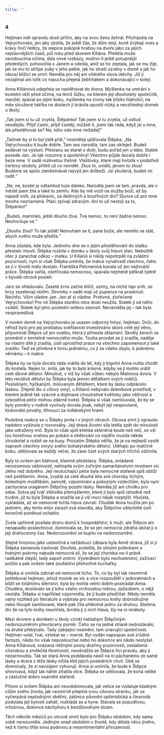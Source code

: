 ```yaml
---
title: ''
---
```


### 4

Hejtman měl opravdu dosti příčin, aby na svou ženu žehral. Přicházela na Vejrychovsko, jen aby zjistila, že ještě žije, že dům stojí, koně žvýkají oves a krávy řinčí řetězy, že slepice pokojně hrabou na dvoře jako za jejích nejslavnějších časů, půl roku před skonem Kiliána. Přelétla muže nevidoucíma očima, dala nové rozkazy, možno-li ještě potupnější předešlých, pohovořila s Janem a odešla, aniž se ho zeptala, jak se mu žije, jak se mu to skřípe zuby v jeho pekle, jak ho straší ozvěny v domě a jak ho rdousí blížící se smrt. Neměla pro něj ani vlídného slova útěchy. Již ji nezajímal ani tolik co ropucha přejetá žebřiňákem a dokonávající v koleji.

Anna Kiliánová odepřela se nastěhovat do dvora. Myšlenka na umírání s kostelní věží před očima, na témž lůžku, na kterém její dlouholetý společník, manžel, spával po jejím boku, myšlenka na zvony tak blízko hlaholící, na mše sloužené takřka na doslech jí bránila opustit nízký a nevzhledný domek u školy.

„Tak jsem si tu už zvykla, Štěpánko! Tak jsem si tu zvykla, už odtud neodejdu. Přijď často, přijď častěji, můžeš-li, jsem tak ráda, když jsi u mne, ale přestěhovat se? Ne, toho ode mne nežádej!“

„Tatínek by si to byl jistě přál,“ nesměleji ujišťovala Štěpka. „Na Vejrychovsku ti bude dobře. Tam ses narodila, tam zas okřeješ. Budeš sedávat na výsluní. Přestanu se starat o dvůr, budu pořád jen u tebe. Statek povede Jan. Je tak rozumný a spolehlivý! Všechno půjde docela dobře i beze mne. V sadě rozkvetou třešně. Vlaštovky, které mají hnízda v podstřeší čertovy stodoly, přiletí už co nevidět. Zkus to, uvidíš, jenom to zkus! Budeme se spolu zaměstnávat nejvýš jen drůbeží. Jsi zkušená, budeš mi radit.“

„Ne, ne, kostel je odtamtud tuze daleko. Narodila jsem se tam, pravda, ale v městě jsem žila a také tu zemřu. Kdo by mě vozil na služby boží, až by napadl sníh, za plískanic, za deštivých a bouřlivých dní? Slunce už pro mne mnoho neznamená. Ptáci zpívají zdravým. Ani to už nestojí za to, Štěpánko!“

„Budeš, maminko, ještě dlouho živa. Tvá nemoc, to není žádná nemoc. Nezhoršuje se.“

„Dlouho živa? To tak ještě! Nerouhám se ti, pane bože, ale nemělo se stát, abych svého muže přežila.“

Anna zůstala, kde byla. Jednoho dne se o jejím přestěhování do statku přestalo mluvit. Štěpka rozbila v domku u školy svůj hlavní stan. Nebožtík otec jí zanechal odkaz – matku. U Kiliánů si nikdy nepotrpěli na zvláštní pozornosti, nyní si však Štěpka umínila, že matce vynahradí všechno, čeho se jí v životě málo dostalo. Františka Pelcnerová konala už jen nejhrubší práce. Štěpka vařila, ošetřovala nemocnou, spávala nejméně pětkrát týdně v bývalé otcově posteli.

Jaro se ohlašovalo. Zaseté zrno začne klíčit, ozimy, na nichž taje sníh, se brzy zazelenají obilím. Stromky v sadě mají už pupence na prasknutí. Nechťsi. Vším vládne Jan. Jen ať si vládne. Protivné, zlořečené Vejrychovsko! Pro ně Štěpka starého otce dosti neužila. Statek ji od něho vzdálil. Statek byl jeho poslední velikou starostí. Nenáviděla jej – tak byla nespravedlivá.

V novém domě na Vejrychovsku je usazen odporný hmyz, hejtman. Dvůr, do něhož bylo pro její proklatou svéhlavost investováno skoro celé její věno, připomínal Štěpce už jen svatbu, která jí přinesla zklamání. Skvělý ženich se proměnil v smrtelně nemocného muže. Touha provdat se ji zradila, naděje na vlastní dítě ji zradila, úsilí uprostřed práce na všechno zapomenout ji také zradilo. Teď se přimkne k tomu jedinému, co jí ze všeho zbylo, k jedinému věrnému – k matce.

Štěpka by se byla docela ráda vrátila do let, kdy ji bigotní Anna nutila chodit do kostela. Nejen to, snila, jak by to bylo krásné, kdyby se jí mohlo vrátit celé dávné dětství. Minulost, v níž by však vůbec nebylo Malinova dvora. V této recidivě dětství by Štěpka byla jenom děťátkem svých rodičů. Poslušným, hýčkaným, milovaným děťátkem, které by lásku odplácelo láskou. Zřejmě šlo o citový omyl, u Kiliánů nebývalo skleníkové prostředí, v kterém jedině tak vzácné a dojímavé choulostivé květinky jako něžnost a úzkostlivá péče mohou zdárně kvést. Štěpka si však namlouvala, že by se byly poměry v rodině vyvinuly docela jinak, nebýt její nespoutané, klukovské povahy, tíhnoucí za indiánskými hrami.

Podobná reakce se u Štěpky jevila i v jiných věcech. Otcova smrt ji opravdu nadobro vyšinula z rovnováhy. Její dravá životní síla letěla zpět do minulosti jako odražený míč. Byla to však spíš křehká skleněná koule než míč, se vší tou horečnou snahou po pokání a obětování co nejdřív musila někde ztroskotat a rozbít se na kusy. Prozatím Štěpka věřila, že je na nejlepší cestě napravit všechny omyly svého bohatýrského dětství. Uléhajíc po matčině boku, utěšovala se každý večer, že zase část svých starých hříchů odčinila.

Byly to ovšem jen bláhové, klamné představy. Štěpka, ovládaná nerozumnou vášnivostí, natropila svým zuřivým samaritánstvím mnohem víc zlého než dobrého. Její neutuchající péče byla nemocné stařeně spíš obtíží než potěšením. Anna, zvyklá za celá dlouhá léta své choroby tichým, bolestným modlitbám, samotě, vzpomínání a pokojným vzdechům, byla nyní zachycena uragánem Štěpčiny pozdní lásky. Neměla již ani chvilku pro sebe. Sotva její tvář ztklivěla přemýšlením, které jí bylo spíš lahodné než trudné, již tu byla Štěpka a snažila se ji vší mocí nějak rozptýlit. Hlučela, vykládala, až se nemocné točila hlava závratí. Chudák Anna toužila jen po jediném, aby tento mlýn zarazil svá stavidla, aby Štěpčino ušlechtilé úsilí konečně poněkud ochablo.

Zcela upřímně posílala dceru domů k hospodářství, k muži, ale Štěpce ani nenapadlo poslechnout, domnívala se, že se jen nemocná zdráhá obírat ji o její drahocenný čas. Nedorozumění se kupilo na nedorozumění.

Stejně hroznou jako ustavičná a nežádoucí zábava byla Anně strava, jíž si ji Štěpka zamanula častovat. Doufala, pošetilá, že silnými polévkami a hutnými pokrmy nabude nemocná sil, že se její choroba ne-li právě radikálně zlepší, tedy aspoň zmírní. Výsledkem bylo nechutenství, zažívací potíže a pak ovšem také zoufalství přehorlivé kuchařky.

Štěpka si umínila zahnat od nemocné ticho. To, co by byl tak nesmírně potřeboval hejtman, jehož mozek se víc a více rozpouštěl v jedovatinách a blížil se totálnímu šílenství, byla by mohla velmi dobře postrádat Anna. Chuděra, dostávalo se jí toho všeho vrchovatou měrou, způsobem, o nějž nestála. Štěpka si například vzpomněla, že jí bude předčítat. Nikdy neměla valný rozhled po literatuře a vybírala pro nemocnou knihy dobrodružné nebo hloupě zamilované, které pak čtla překotně jednu za druhou. Stařena div že na tyto knihy neumřela, brněla ji z nich hlava, šly na ni mrákoty.

Mezi dvorem a domkem u školy vznikl neblahým Štěpčiným nedorozuměním převrácený poměr. Čeho se na jedné straně nedostávalo, na druhé přebývalo. Tady zabíjející osamění, tam unavující společnost. Hejtman volal, řval, vztekal se – marně. Byl vydán napospas své zrůdné fantazii, nikdo ho však neposlouchal nebo ho dokonce ani nikdo neslyšel. Anna Kiliánová, svázaná něžnými pouty dceřiny pozornosti, zeslabená chorobou a změkčilá lítostivostí, neodvážila se Štěpce říci pravdu, aby ji nezarmoutila. Tak se stará Anna poddávala násilí na ní páchanému ze samé lásky a dcera z téže lásky ničila klid jejích posledních chvil. Obě se domnívaly, že si navzájem vyhovují. Anna si umínila, že bude k Štěpce shovívavá, když tak náhle ztratila otce. Štěpka se utěšovala, že koná veliké a záslužné dobro osamělé stařeně.

Přitom si ovšem Štěpka ani neuvědomovala, jak velice se vzdaluje kladným cílům svého života, jak nesmírně přepíná svou citovou stránku, jak se vyčerpává neplodnými oběťmi, zatímco původní optimistická a činorodá podstata její bytosti zahálí, rozkládá se a hyne. Stávala se popudlivou, vrtošivou, dokonce náchylnou k bezdůvodným slzám.

Těch několik měsíců po otcově smrti bylo pro Štěpku obdobím, kdy sama sobě nerozuměla. Jediným snad obdobím v životě, kdy dělala něco jiného, než k čemu tíhla svou pudovou a nesentimentální přirozeností.
